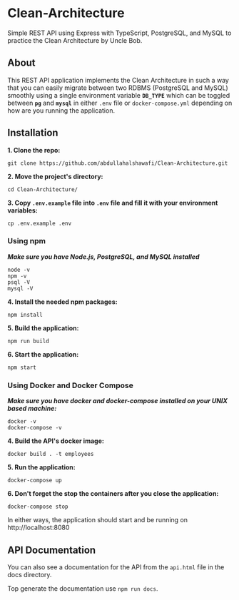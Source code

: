 # Clean-Architecture

Simple REST API using Express with TypeScript, PostgreSQL, and MySQL to practice the Clean Architecture by Uncle Bob.

## About

This REST API application implements the Clean Architecture in such a way that you can easily migrate between two RDBMS (PostgreSQL and MySQL) smoothly using a single environment variable **`DB_TYPE`** which can be toggled between **`pg`** and **`mysql`** in either `.env` file or `docker-compose.yml` depending on how are you running the application.

## Installation

**1. Clone the repo:**

```shell
git clone https://github.com/abdullahalshawafi/Clean-Architecture.git
```

**2. Move the project's directory:**

```shell
cd Clean-Architecture/
```

**3. Copy `.env.example` file into `.env` file and fill it with your environment variables:**

```shell
cp .env.example .env
```

### Using npm

**_Make sure you have Node.js, PostgreSQL, and MySQL installed_**

```shell
node -v
npm -v
psql -V
mysql -V
```

**4. Install the needed npm packages:**

```shell
npm install
```

**5. Build the application:**

```shell
npm run build
```

**6. Start the application:**

```shell
npm start
```

### Using Docker and Docker Compose

**_Make sure you have docker and docker-compose installed on your UNIX based machine:_**

```shell
docker -v
docker-compose -v
```

**4. Build the API's docker image:**

```shell
docker build . -t employees
```

**5. Run the application:**

```shell
docker-compose up
```

**6. Don't forget the stop the containers after you close the application:**

```shell
docker-compose stop
```

In either ways, the application should start and be running on http://localhost:8080

## API Documentation

You can also see a documentation for the API from the `api.html` file in the docs directory.

Top generate the documentation use `npm run docs`.
